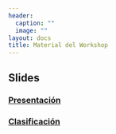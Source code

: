 ```yaml
---
header:
  caption: ""
  image: ""
layout: docs
title: Material del Workshop
---
```



## Slides

### [Presentación](https://ml-tidy-wibds.netlify.app/slides/00-presentacion.html#1)


### [Clasificación](https://ml-tidy-wibds.netlify.app/slides/clasificacion.html#1)

